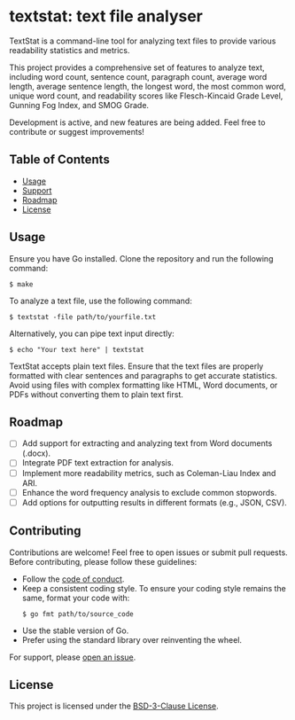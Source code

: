 # textstat: text file analyser

TextStat is a command-line tool for analyzing text files to provide various
readability statistics and metrics.

This project provides a comprehensive set of features to analyze text, including
word count, sentence count, paragraph count, average word length, average
sentence length, the longest word, the most common word, unique word count, and
readability scores like Flesch-Kincaid Grade Level, Gunning Fog Index, and SMOG
Grade.

Development is active, and new features are being added. Feel free to contribute
or suggest improvements!

## Table of Contents

  - [Usage](#usage)
  - [Support](#support)
  - [Roadmap](#roadmap)
  - [License](#license)

## Usage

Ensure you have Go installed. Clone the repository and run the following
command:

``` console
$ make
```

To analyze a text file, use the following command:

``` console
$ textstat -file path/to/yourfile.txt
```

Alternatively, you can pipe text input directly:

``` console
$ echo "Your text here" | textstat
```

TextStat accepts plain text files. Ensure that the text files are properly
formatted with clear sentences and paragraphs to get accurate statistics. Avoid
using files with complex formatting like HTML, Word documents, or PDFs without
converting them to plain text first.

## Roadmap

  - [ ] Add support for extracting and analyzing text from Word documents (.docx).
  - [ ] Integrate PDF text extraction for analysis.
  - [ ] Implement more readability metrics, such as Coleman-Liau Index and ARI.
  - [ ] Enhance the word frequency analysis to exclude common stopwords.
  - [ ] Add options for outputting results in different formats (e.g., JSON, CSV).

## Contributing

Contributions are welcome! Feel free to open issues or submit pull requests.
Before contributing, please follow these guidelines:

  - Follow the [code of conduct](CODE_OF_CONDUCT.md).
  - Keep a consistent coding style. To ensure your coding style remains the
    same, format your code with:
    ``` console
    $ go fmt path/to/source_code
    ```
  - Use the stable version of Go.
  - Prefer using the standard library over reinventing the wheel.

For support, please [open an
issue](https://github.com/walker84837/textstat/issues).

## License

This project is licensed under the [BSD-3-Clause License](LICENSE.md).
